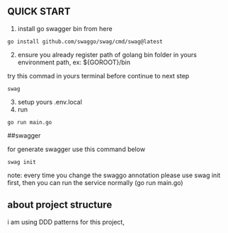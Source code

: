 ## QUICK START 

1. install go swagger bin from here 

```
go install github.com/swaggo/swag/cmd/swag@latest

```

2. ensure you already register path of golang bin folder in yours environment path, ex: ${GOROOT}/bin

try this commad in yours terminal before continue to next step

```
swag

```


3. setup yours .env.local 
4. run

```
go run main.go
```

##swagger

for generate swagger use this command below
```
swag init
```

note: every time you change the swaggo annotation please use swag init first, then you can run the service normally (go run main.go)

## about project structure

i am using DDD patterns for this project, 